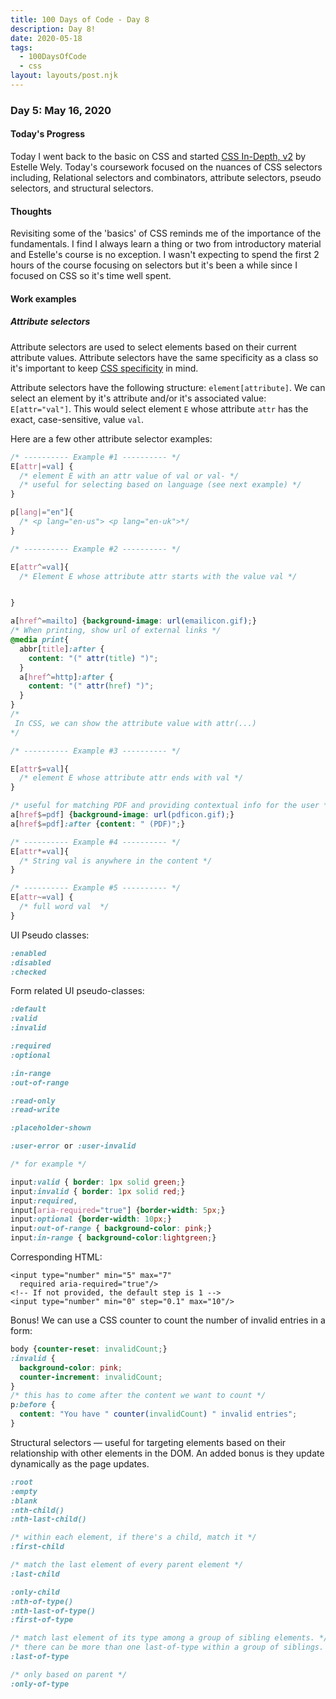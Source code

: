 ```yaml
---
title: 100 Days of Code - Day 8
description: Day 8!
date: 2020-05-18
tags: 
  - 100DaysOfCode
  - css
layout: layouts/post.njk
---
```


### Day 5: May 16, 2020

#### Today's Progress

Today I went back to the basic on CSS and started [CSS In-Depth, v2](https://frontendmasters.com/courses/css-in-depth-v2/) by Estelle Wely. Today's coursework focused on the nuances of CSS selectors including, Relational selectors and combinators, attribute selectors, pseudo selectors, and structural selectors.

#### Thoughts

Revisiting some of the 'basics' of CSS reminds me of the importance of the fundamentals. I find I always learn a thing or two from introductory material and Estelle's course is no exception. I wasn't expecting to spend the first 2 hours of the course focusing on selectors but it's been a while since I focused on CSS so it's time well spent.

#### Work examples

##### Attribute selectors

Attribute selectors are used to select elements based on their current attribute values. Attribute selectors have the same specificity as a class so it's important to keep [CSS specificity](https://developer.mozilla.org/en-US/docs/Web/CSS/Specificity) in mind.

Attribute selectors have the following structure: `element[attribute]`. We can select an element by it's attribute and/or it's associated value: `E[attr="val"]`. This would select element `E` whose attribute `attr` has the exact, case-sensitive, value `val`.

Here are a few other attribute selector examples:

```css
/* ---------- Example #1 ---------- */
E[attr|=val] {
  /* element E with an attr value of val or val- */
  /* useful for selecting based on language (see next example) */
}

p[lang|="en"]{
  /* <p lang="en-us"> <p lang="en-uk">*/
}

/* ---------- Example #2 ---------- */

E[attr^=val]{
  /* Element E whose attribute attr starts with the value val */


}

a[href^=mailto] {background-image: url(emailicon.gif);}
/* When printing, show url of external links */
@media print{
  abbr[title]:after {
    content: "(" attr(title) ")";
  }
  a[href^=http]:after {
    content: "(" attr(href) ")";
  }
}
/*
 In CSS, we can show the attribute value with attr(...)
*/

/* ---------- Example #3 ---------- */

E[attr$=val]{
  /* element E whose attribute attr ends with val */
}

/* useful for matching PDF and providing contextual info for the user */
a[href$=pdf] {background-image: url(pdficon.gif);}
a[href$=pdf]:after {content: " (PDF)";}

/* ---------- Example #4 ---------- */
E[attr*=val]{
  /* String val is anywhere in the content */
}

/* ---------- Example #5 ---------- */
E[attr~=val] {
  /* full word val  */
}
```
UI Pseudo classes:

```css
:enabled
:disabled
:checked
```

Form related UI pseudo-classes:

```css
:default
:valid
:invalid

:required
:optional

:in-range
:out-of-range

:read-only
:read-write

:placeholder-shown

:user-error or :user-invalid

/* for example */

input:valid { border: 1px solid green;}
input:invalid { border: 1px solid red;}
input:required,
input[aria-required="true"] {border-width: 5px;}
input:optional {border-width: 10px;}
input:out-of-range { background-color: pink;}
input:in-range { background-color:lightgreen;}
```

Corresponding HTML:

```
<input type="number" min="5" max="7"
  required aria-required="true"/>
<!-- If not provided, the default step is 1 -->
<input type="number" min="0" step="0.1" max="10"/>
```

Bonus! We can use a CSS counter to count the number of invalid entries in a form:

```css
body {counter-reset: invalidCount;}
:invalid {
  background-color: pink;
  counter-increment: invalidCount;
}
/* this has to come after the content we want to count */
p:before {
  content: "You have " counter(invalidCount) " invalid entries";
}
```

Structural selectors — useful for targeting elements based on their relationship with other elements in the DOM. An added bonus is they update dynamically as the page updates.

```css
:root
:empty
:blank
:nth-child()
:nth-last-child()

/* within each element, if there's a child, match it */
:first-child

/* match the last element of every parent element */
:last-child

:only-child
:nth-of-type()
:nth-last-of-type()
:first-of-type

/* match last element of its type among a group of sibling elements. */
/* there can be more than one last-of-type within a group of siblings. */
:last-of-type

/* only based on parent */
:only-of-type
```
